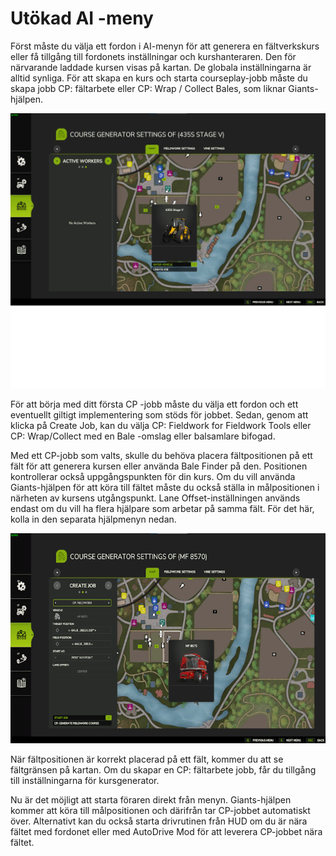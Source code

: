 # Utökad AI -meny


Först måste du välja ett fordon i AI-menyn för att generera en fältverkskurs eller få tillgång till fordonets inställningar och kurshanteraren.
Den för närvarande laddade kursen visas på kartan.
De globala inställningarna är alltid synliga.
För att skapa en kurs och starta courseplay-jobb måste du skapa jobb CP: fältarbete eller CP: Wrap / Collect Bales, som liknar Giants-hjälpen.


![Image](assets/images/startjobmenuhelp_0_0_1024_895.png)


För att börja med ditt första CP -jobb måste du välja ett fordon och ett eventuellt giltigt implementering som stöds för jobbet.
Sedan, genom att klicka på Create Job, kan du välja CP: Fieldwork for Fieldwork Tools eller CP: Wrap/Collect
med en Bale -omslag eller balsamlare bifogad.



Med ett CP-jobb som valts, skulle du behöva placera fältpositionen på ett fält för att generera kursen eller använda Bale Finder på den.
Positionen kontrollerar också uppgångspunkten för din kurs.
Om du vill använda Giants-hjälpen för att köra till fältet måste du också ställa in målpositionen i närheten av kursens utgångspunkt.
Lane Offset-inställningen används endast om du vill ha flera hjälpare som arbetar på samma fält. För det här, kolla in den separata hjälpmenyn nedan.


![Image](assets/images/readyjobmenuhelp_0_0_765_510.png)


När fältpositionen är korrekt placerad på ett fält, kommer du att se fältgränsen på kartan.
Om du skapar en CP: fältarbete jobb, får du tillgång till inställningarna för kursgenerator.



Nu är det möjligt att starta föraren direkt från menyn. Giants-hjälpen kommer att köra till målpositionen och därifrån tar CP-jobbet automatiskt över.
Alternativt kan du också starta drivrutinen från HUD om du är nära fältet med fordonet eller med AutoDrive Mod för att leverera CP-jobbet nära fältet.



